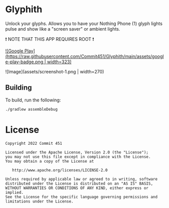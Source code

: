 # Glyphith
Unlock your glyphs. Allows you to have your Nothing Phone (1) glyph lights pulse and show like a "screen saver" or ambient lights.

❗ NOTE THAT THIS APP REQUIRES ROOT ❗

[![Google Play](https://raw.githubusercontent.com/Commit451/Glyphith/main/assets/google-play-badge.png | width=323)](https://play.google.com/store/apps/details?id=com.commit451.glyphith)

![Image](assets/screenshot-1.png | width=270)

## Building
To build, run the following:
```bash
./gradlew assembleDebug
```

License
=======

    Copyright 2022 Commit 451

    Licensed under the Apache License, Version 2.0 (the "License");
    you may not use this file except in compliance with the License.
    You may obtain a copy of the License at

       http://www.apache.org/licenses/LICENSE-2.0

    Unless required by applicable law or agreed to in writing, software
    distributed under the License is distributed on an "AS IS" BASIS,
    WITHOUT WARRANTIES OR CONDITIONS OF ANY KIND, either express or implied.
    See the License for the specific language governing permissions and
    limitations under the License.